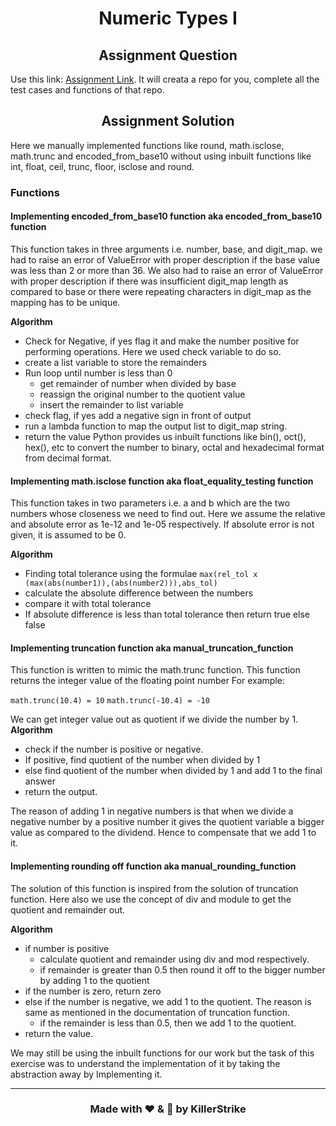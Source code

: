 <h1 align="center">Numeric Types I</h1>

<h2 align="center"> Assignment Question </h2>

Use this link: [Assignment Link](https://classroom.github.com/a/o3ZNYvMJ). It will creata a repo for you, complete all the test cases and functions of that repo.

<h2 align="center"> Assignment Solution</h2>

Here we manually implemented functions like round, math.isclose, math.trunc and encoded_from_base10 without using inbuilt functions like int, float, ceil, trunc, floor, isclose and round.

### **Functions**

#### **Implementing encoded_from_base10 function aka encoded_from_base10 function**

This function takes in three arguments i.e. number, base, and digit_map. we had to raise an error of ValueError with proper description if the base value
was less than 2 or more than 36. We also had to raise an error of ValueError with proper description if there was insufficient digit_map length as compared to base or there were
repeating characters in digit_map as the mapping has to be unique.

**Algorithm**
* Check for Negative, if yes flag it and make the number positive for performing operations. Here we used check variable to do so.
* create a list variable to store the remainders
* Run loop until number is less than 0
    * get remainder of number when divided by base
    * reassign the original number to the quotient value
    * insert the remainder to list variable
* check flag, if yes add a negative sign in front of output
* run a lambda function to map the output list to digit_map string.
* return the value
Python provides us inbuilt functions like bin(), oct(), hex(), etc to convert the number to binary, octal and hexadecimal format from decimal format.

#### **Implementing math.isclose function aka float_equality_testing function**

This function takes in two parameters i.e. a and b which are the two numbers whose closeness we need to find out.
Here we assume the relative and absolute error as 1e-12 and 1e-05 respectively. If absolute error is not given, it is
assumed to be 0.

**Algorithm**
* Finding total tolerance using the formulae `max(rel_tol x (max(abs(number1)),(abs(number2))),abs_tol)`
* calculate the absolute difference between the numbers
* compare it with total tolerance
* If absolute difference is less than total tolerance then return true else false

#### **Implementing truncation function aka manual_truncation_function**

This function is written to mimic the math.trunc function.
This function returns the integer value of the floating point number
For example:

`math.trunc(10.4) = 10`
`math.trunc(-10.4) = -10`

We can get integer value out as quotient if we divide the number by 1.
**Algorithm**
* check if the number is positive or negative.
* If positive, find quotient of the number when divided by 1
* else find quotient of the number when divided by 1 and add 1 to the final answer
* return the output.

The reason of adding 1 in negative numbers is that when we divide a negative number by a
positive number it gives the quotient variable a bigger value as compared to the dividend. Hence to compensate that we add 1 to it.


#### **Implementing rounding off function aka manual_rounding_function**

The solution of this function is inspired from the solution of truncation function. Here also we use the concept of div and module to get the quotient and remainder out.

**Algorithm**
* if number is positive
  * calculate quotient and remainder using div and mod respectively.
  * if remainder is greater than 0.5 then round it off to the bigger number by adding 1 to the quotient
* if the number is zero, return zero
* else if the number is negative, we add 1 to the quotient. The reason is same as mentioned in the documentation of truncation function.
  * if the remainder is less than 0.5, then we add 1 to the quotient.
* return the value.

We may still be using the inbuilt functions for our work but the task of this exercise was to understand the implementation of it by taking the abstraction away by Implementing it.

---
<h3 align = "center"> Made with ❤ & 🍻 by KillerStrike</h3>